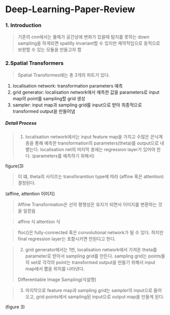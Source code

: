 # Deep-Learning-Paper-Review

### 1. Introduction
> 기존의 cnn에서는 물체가 공간상에 변화가 있을때 탐지를 못하는 
> down sampling을 하게되면 spatilly invariant할 수 있지만 제약적임으로 동적으로 보완할 수 있는 모듈을 만들고자 함

### 2.Spatial Transformers

> Spatial Transformes에는 총 3개의 파트가 있다.
1. localisation network: transformation parameters 예측
2. grid generator: localisation network에서 예측한 값을 parameters로 input map의 point를 sampling할 grid 생성
3. sampler: input map과 sampling grid를 input으로 받아 최종적으로 transformed output을 만들어냄


##### Detail Process
> 1. localisation network에서는 input feature map을 가지고 수많은 은닉계층을 통해 예측한 transformation의 parameters(theta)를 output으로 내뱉는다.
> localisation net의 마지막 층에는 regression layer가 있어야 한다. (parameters를 예측하기 위해서)

figure(3)

> 이 떄, theta의 사이즈는 transforamtion type에 따라 (affine 혹은 attention) 결정된다.

(affine, attention 이미지)

> Affine Transformation은 선의 평행성은 유지가 되면서 이미지를 변환하는 것을 일컫음

> affine 식
> attention 식

> floc()은 fully-connected 혹은 convolutional network가 될 수 있다. 하지만 final regression layer는 포함시키면 안된다고 한다.




> 2. grid generator에서는 1번, localisation network에서 가져온 theta를 parameter로 받아서 sampling grid를 만든다. 
> sampling grid는 points들의 set로 각각의 point는 transformed output을 만들기 위해서 input map에서 뽑을 위치를 나타낸다. 
>
> Differentiable Image Sampling(식설명)



> 3. 마지막으로 feature map과 sampling grid는 sampler의 input으로 들어오고, grid points에서 sampling된 input으로 output map을 만들게 된다.

(figure 3)


